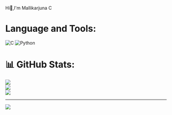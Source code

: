 Hi👋,I'm Mallikarjuna C


# Language and Tools:
![C](https://img.shields.io/badge/c-%2300599C.svg?style=flat&logo=c&logoColor=white) ![Python](https://img.shields.io/badge/python-3670A0?style=flat&logo=python&logoColor=ffdd54)
# 📊 GitHub Stats:
![](https://github-readme-stats.vercel.app/api?username=Mallikarjuna67&theme=dark&hide_border=false&include_all_commits=false&count_private=false)<br/>
![](https://github-readme-streak-stats.herokuapp.com/?user=Mallikarjuna67&theme=dark&hide_border=false)<br/>
![](https://github-readme-stats.vercel.app/api/top-langs/?username=Mallikarjuna67&theme=dark&hide_border=false&include_all_commits=false&count_private=false&layout=compact)

---
[![](https://visitcount.itsvg.in/api?id=Mallikarjuna67&icon=5&color=9)](https://visitcount.itsvg.in)

<!-- Proudly created with GPRM ( https://gprm.itsvg.in ) -->
